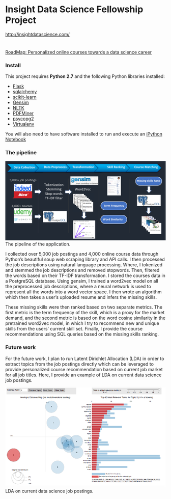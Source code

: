 # Insight Data Science Fellowship Project
http://insightdatascience.com/
# 
[RoadMap: Personalized online courses towards a data science career](www.datascienceroadmap.com)

### Install

This project requires **Python 2.7** and the following Python libraries installed:

- [Flask](http://flask.pocoo.org/)
- [sqlalchemy](http://www.sqlalchemy.org/) 
- [scikit-learn](http://scikit-learn.org/stable/)
- [Gensim](https://radimrehurek.com/gensim/)
- [NLTK](http://www.nltk.org/)
- [PDFMiner](https://euske.github.io/pdfminer/)
- [psycopg2](https://pypi.python.org/pypi/psycopg2)
- [Virtualenv](https://virtualenv.pypa.io/en/stable/)

You will also need to have software installed to run and execute an [iPython Notebook](http://ipython.org/notebook.html)


### The pipeline

<img src="/doc/pipeline.png">
The pipeline of the application.

I collected over 5,000 job postings and 4,000 online course data through Python’s beautiful soup web 
scraping library and API calls. I then processed the job descriptions using natural language processing. 
Where, I tokenized and stemmed the job descriptions and removed stopwords. Then, filtered the words based 
on their TF-IDF transformation. I stored the courses data in a PostgreSQL database.
Using gensim, I trained a word2vec model on all the preprocessed job descriptions, where a neural network 
is used to represent all the words into a word vector space.
I then wrote an algorithm which then takes a user’s uploaded resume and infers the missing skills. 

These missing skills were then ranked  based on two separate metrics. The first metric is the term frequency 
of the skill, which is a proxy for the market demand, and the second metric is based on the word cosine 
similarity in the pretrained word2vec model, in which I try to recommend new and unique skills from the 
users’ current skill set.
Finally, I provide the course recommendations using SQL queries based on the missing skills ranking.









### Future work

For the future work, I plan to run Latent Dirichlet Allocation (LDA) in order to extract topics from
the job postings directly which can be leveraged to provide personalized course recommendation based
on current job market for all job titles. Here, I provide an example of LDA on current data science
job postings.

<img src="/doc/lda.png">
LDA on current data science job postings.
